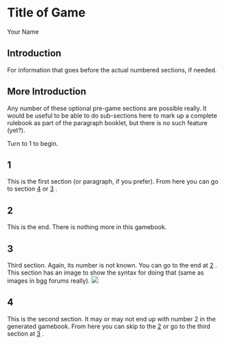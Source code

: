 # Title of Game #
Your Name

## Introduction ##
 For information that goes before the actual numbered sections, if needed. 

## More Introduction ##
  Any number of these optional pre-game sections are possible really. It would be useful to be able to do sub-sections here to mark up a complete rulebook as part of the paragraph booklet, but there is no such feature (yet?). 

Turn to 1 to begin.
<a name="section1">

## 1 ##
 This is the first section (or paragraph, if you prefer). From here you can go to section [4](#section4)
 or [3](#section3)
. 
<a name="section2">

## 2 ##
 This is the end. There is nothing more in this gamebook.
<a name="section3">

## 3 ##
 Third section. Again, its number is not known. You can go to the end at [2](#section2)
. This section has an image to show the syntax for doing that (same as images in bgg forums really). ![](testimage.png)
 
<a name="section4">

## 4 ##
 This is the second section. It may or may not end up with number 2 in the generated gamebook. From here you can skip to the [2](#section2)
 or go to the third section at [3](#section3)
. 

